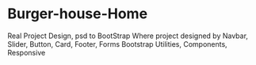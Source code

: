 # Burger-house-Home
Real Project Design, psd to BootStrap Where project designed by Navbar, Slider, Button, Card, Footer, Forms Bootstrap Utilities, Components, Responsive
